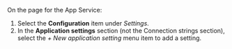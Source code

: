 On the page for the App Service:
1. Select the **Configuration** item under *Settings*.
1. In the **Application settings** section (not the Connection strings section), select the *+ New application setting* menu item to add a setting.